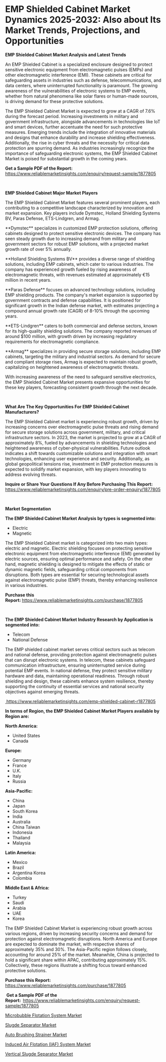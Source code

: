 <p><h1>EMP Shielded Cabinet Market Dynamics 2025-2032: Also about Its Market Trends, Projections, and Opportunities</h1></p><p><strong>EMP Shielded Cabinet Market Analysis and Latest Trends</strong></p>
<p><p>An EMP Shielded Cabinet is a specialized enclosure designed to protect sensitive electronic equipment from electromagnetic pulses (EMPs) and other electromagnetic interference (EMI). These cabinets are critical for safeguarding assets in industries such as defense, telecommunications, and data centers, where uninterrupted functionality is paramount. The growing awareness of the vulnerabilities of electronic systems to EMP events, whether from natural phenomena like solar flares or human-made sources, is driving demand for these protective solutions.</p><p>The EMP Shielded Cabinet Market is expected to grow at a CAGR of 7.6% during the forecast period. Increasing investments in military and government infrastructure, alongside advancements in technologies like IoT and smart devices, further accentuate the need for such protective measures. Emerging trends include the integration of innovative materials and designs that enhance durability and increase shielding effectiveness. Additionally, the rise in cyber threats and the necessity for critical data protection are spurring demand. As industries increasingly recognize the importance of safeguarding electronic systems, the EMP Shielded Cabinet Market is poised for substantial growth in the coming years.</p></p>
<p><strong>Get a Sample PDF of the Report:&nbsp;</strong> <a href="https://www.reliablemarketinsights.com/enquiry/request-sample/1877805?utm_campaign=2636&utm_medium=2&utm_source=Github&utm_content=ia&utm_term=28022025&utm_id=emp-shielded-cabinet">https://www.reliablemarketinsights.com/enquiry/request-sample/1877805</a></p>
<p>&nbsp;</p>
<p><strong>EMP Shielded Cabinet Major Market Players</strong></p>
<p><p>The EMP Shielded Cabinet Market features several prominent players, each contributing to a competitive landscape characterized by innovation and market expansion. Key players include Dymstec, Holland Shielding Systems BV, Paras Defense, ETS-Lindgren, and Armag.</p><p>**Dymstec** specializes in customized EMP protection solutions, offering cabinets designed to protect sensitive electronic devices. The company has seen steady growth due to increasing demand from military and government sectors for robust EMP solutions, with a projected market growth rate of over 5% annually.</p><p>**Holland Shielding Systems BV** provides a diverse range of shielding solutions, including EMP cabinets, which cater to various industries. The company has experienced growth fueled by rising awareness of electromagnetic threats, with revenues estimated at approximately €15 million in recent years.</p><p>**Paras Defense** focuses on advanced technology solutions, including EMP shielding products. The company's market expansion is supported by government contracts and defense capabilities. It is positioned for significant growth in the Indian defense market, with estimates projecting a compound annual growth rate (CAGR) of 8-10% through the upcoming years.</p><p>**ETS-Lindgren** caters to both commercial and defense sectors, known for its high-quality shielding solutions. The company reported revenues of around $100 million, with growth driven by increasing regulatory requirements for electromagnetic compliance.</p><p>**Armag** specializes in providing secure storage solutions, including EMP cabinets, targeting the military and industrial sectors. As demand for secure and compliant storage rises, Armag is expected to maintain robust growth, capitalizing on heightened awareness of electromagnetic threats.</p><p>With increasing awareness of the need to safeguard sensitive electronics, the EMP Shielded Cabinet Market presents expansive opportunities for these key players, forecasting consistent growth through the next decade.</p></p>
<p>&nbsp;</p>
<p><strong>What Are The Key Opportunities For EMP Shielded Cabinet Manufacturers?</strong></p>
<p><p>The EMP Shielded Cabinet market is experiencing robust growth, driven by increasing concerns over electromagnetic pulse threats and rising demand for secure storage solutions across government, military, and critical infrastructure sectors. In 2023, the market is projected to grow at a CAGR of approximately 8%, fueled by advancements in shielding technologies and heightened awareness of cyber-physical vulnerabilities. Future outlook indicates a shift towards customizable solutions and integration with smart technologies, enhancing user experience and security. Additionally, as global geopolitical tensions rise, investment in EMP protection measures is expected to solidify market expansion, with key players innovating to address evolving threats.</p></p>
<p><strong>Inquire or Share Your Questions If Any Before Purchasing This Report:</strong> <a href="https://www.reliablemarketinsights.com/enquiry/pre-order-enquiry/1877805?utm_campaign=2636&utm_medium=2&utm_source=Github&utm_content=ia&utm_term=28022025&utm_id=emp-shielded-cabinet">https://www.reliablemarketinsights.com/enquiry/pre-order-enquiry/1877805</a></p>
<p>&nbsp;</p>
<p><strong>Market Segmentation</strong></p>
<p><strong>The EMP Shielded Cabinet Market Analysis by types is segmented into:</strong></p>
<p><ul><li>Electric</li><li>Magnetic</li></ul></p>
<p><p>The EMP Shielded Cabinet market is categorized into two main types: electric and magnetic. Electric shielding focuses on protecting sensitive electronic equipment from electromagnetic interference (EMI) generated by electric sources, ensuring optimal performance and safety. On the other hand, magnetic shielding is designed to mitigate the effects of static or dynamic magnetic fields, safeguarding critical components from disruptions. Both types are essential for securing technological assets against electromagnetic pulse (EMP) threats, thereby enhancing resilience in various industries.</p></p>
<p><strong>Purchase this Report:&nbsp;</strong><a href="https://www.reliablemarketinsights.com/purchase/1877805?utm_campaign=2636&utm_medium=2&utm_source=Github&utm_content=ia&utm_term=28022025&utm_id=emp-shielded-cabinet">https://www.reliablemarketinsights.com/purchase/1877805</a></p>
<p>&nbsp;</p>
<p><strong>The EMP Shielded Cabinet Market Industry Research by Application is segmented into:</strong></p>
<p><ul><li>Telecom</li><li>National Defense</li></ul></p>
<p><p>The EMP shielded cabinet market serves critical sectors such as telecom and national defense, providing protection against electromagnetic pulses that can disrupt electronic systems. In telecom, these cabinets safeguard communication infrastructure, ensuring uninterrupted service during potential EMP events. In national defense, they protect sensitive military hardware and data, maintaining operational readiness. Through robust shielding and design, these cabinets enhance system resilience, thereby supporting the continuity of essential services and national security objectives against emerging threats.</p></p>
<p><a href="https://www.reliablemarketinsights.com/emp-shielded-cabinet-r1877805?utm_campaign=2636&utm_medium=2&utm_source=Github&utm_content=ia&utm_term=28022025&utm_id=emp-shielded-cabinet">&nbsp;https://www.reliablemarketinsights.com/emp-shielded-cabinet-r1877805</a></p>
<p><strong>In terms of Region, the EMP Shielded Cabinet Market Players available by Region are:</strong></p>
<p>
    <p> <strong> North America: </strong>
        <ul>
            <li>United States</li>
            <li>Canada</li>
        </ul>
        </p> 
    <p> <strong> Europe: </strong>
        <ul>
            <li>Germany</li>
            <li>France</li>
            <li>U.K.</li>
            <li>Italy</li>
            <li>Russia</li>
        </ul>
        </p> 
    <p> <strong> Asia-Pacific: </strong>
        <ul>
            <li>China</li>
            <li>Japan</li>
            <li>South Korea</li>
            <li>India</li>
            <li>Australia</li>
            <li>China Taiwan</li>
            <li>Indonesia</li>
            <li>Thailand</li>
            <li>Malaysia</li>
        </ul>
        </p> 
    <p> <strong> Latin America: </strong>
        <ul>
            <li>Mexico</li>
            <li>Brazil</li>
            <li>Argentina Korea</li>
            <li>Colombia</li>
        </ul>
        </p> 
    <p> <strong> Middle East & Africa: </strong>
        <ul>
            <li>Turkey</li>
            <li>Saudi</li>
            <li>Arabia</li>
            <li>UAE</li>
            <li>Korea</li>
        </ul>
    </p>
    </p>
<p><p>The EMP Shielded Cabinet Market is experiencing robust growth across various regions, driven by increasing security concerns and demand for protection against electromagnetic disruptions. North America and Europe are expected to dominate the market, with respective shares of approximately 35% and 30%. The Asia-Pacific region follows closely, accounting for around 25% of the market. Meanwhile, China is projected to hold a significant share within APAC, contributing approximately 15%. Collectively, these regions illustrate a shifting focus toward enhanced protective solutions.</p></p>
<p><strong>Purchase this Report: </strong><a href="https://www.reliablemarketinsights.com/purchase/1877805?utm_campaign=2636&utm_medium=2&utm_source=Github&utm_content=ia&utm_term=28022025&utm_id=emp-shielded-cabinet">https://www.reliablemarketinsights.com/purchase/1877805</a></p>
<p>&nbsp;<strong>Get a Sample PDF of the Report:&nbsp;&nbsp;</strong><a href="https://www.reliablemarketinsights.com/enquiry/request-sample/1877805?utm_campaign=2636&utm_medium=2&utm_source=Github&utm_content=ia&utm_term=28022025&utm_id=emp-shielded-cabinet">https://www.reliablemarketinsights.com/enquiry/request-sample/1877805</a></p>
<p><strong></strong></p>
<p><p><a href="https://github.com/osbornrdaflalo/Market-Research-Report-List-1/blob/main/microbubble-flotation-system-market.md?utm_campaign=2636&utm_medium=2&utm_source=Github&utm_content=ia&utm_term=28022025&utm_id=emp-shielded-cabinet">Microbubble Flotation System Market</a></p><p><a href="https://github.com/antonioc6hal/Market-Research-Report-List-1/blob/main/slugde-separator-market.md?utm_campaign=2636&utm_medium=2&utm_source=Github&utm_content=ia&utm_term=28022025&utm_id=emp-shielded-cabinet">Slugde Separator Market</a></p><p><a href="https://github.com/lashaunm5st/Market-Research-Report-List-1/blob/main/auto-brushing-strainer-market.md?utm_campaign=2636&utm_medium=2&utm_source=Github&utm_content=ia&utm_term=28022025&utm_id=emp-shielded-cabinet">Auto Brushing Strainer Market</a></p><p><a href="https://github.com/kimberjam0i/Market-Research-Report-List-1/blob/main/induced-air-flotation-iaf-system-market.md?utm_campaign=2636&utm_medium=2&utm_source=Github&utm_content=ia&utm_term=28022025&utm_id=emp-shielded-cabinet">Induced Air Flotation (IAF) System Market</a></p><p><a href="https://github.com/ElviraLeka1962/Market-Research-Report-List-1/blob/main/vertical-slugde-separator-market.md?utm_campaign=2636&utm_medium=2&utm_source=Github&utm_content=ia&utm_term=28022025&utm_id=emp-shielded-cabinet">Vertical Slugde Separator Market</a></p></p>